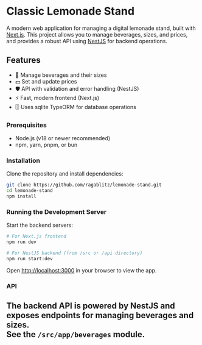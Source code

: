 # Classic Lemonade Stand

A modern web application for managing a digital lemonade stand, built with [Next.js](https://nextjs.org). This project allows you to manage beverages, sizes, and prices, and provides a robust API using [NestJS](https://nestjs.com) for backend operations.

## Features

- 🍋 Manage beverages and their sizes
- 💵 Set and update prices
- 🛡️ API with validation and error handling (NestJS)
- ⚡ Fast, modern frontend (Next.js)
- 🗄️ Uses sqlite TypeORM for database operations

### Prerequisites

- Node.js (v18 or newer recommended)
- npm, yarn, pnpm, or bun

### Installation

Clone the repository and install dependencies:

```bash
git clone https://github.com/ragablitz/lemonade-stand.git
cd lemonade-stand
npm install
```

### Running the Development Server

Start the backend servers:

```bash
# For Next.js frontend
npm run dev

# For NestJS backend (from /src or /api directory)
npm run start:dev
```

Open [http://localhost:3000](http://localhost:3000) in your browser to view the app.

### API

The backend API is powered by NestJS and exposes endpoints for managing beverages and sizes.  
See the `/src/app/beverages` module.
---
